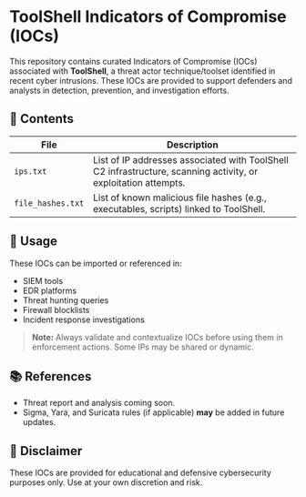 # ToolShell Indicators of Compromise (IOCs)

This repository contains curated Indicators of Compromise (IOCs) associated with **ToolShell**, a threat actor technique/toolset identified in recent cyber intrusions. These IOCs are provided to support defenders and analysts in detection, prevention, and investigation efforts.

## 📁 Contents

| File              | Description                                                                 |
|-------------------|-----------------------------------------------------------------------------|
| `ips.txt`         | List of IP addresses associated with ToolShell C2 infrastructure, scanning activity, or exploitation attempts. |
| `file_hashes.txt` | List of known malicious file hashes (e.g., executables, scripts) linked to ToolShell. |

## 📌 Usage

These IOCs can be imported or referenced in:

- SIEM tools
- EDR platforms
- Threat hunting queries
- Firewall blocklists
- Incident response investigations

> **Note:** Always validate and contextualize IOCs before using them in enforcement actions. Some IPs may be shared or dynamic.

## 📚 References

- Threat report and analysis coming soon.
- Sigma, Yara, and Suricata rules (if applicable) **may** be added in future updates.

## 🔐 Disclaimer

These IOCs are provided for educational and defensive cybersecurity purposes only. Use at your own discretion and risk.
